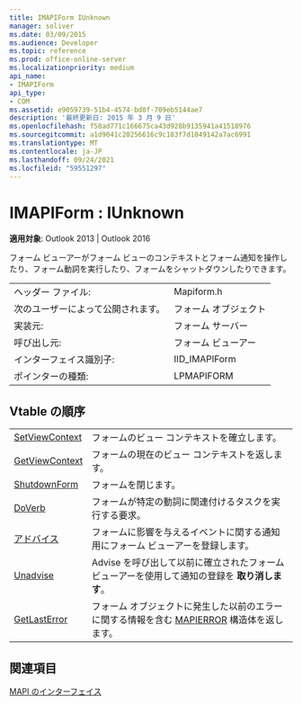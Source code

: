 ```yaml
---
title: IMAPIForm IUnknown
manager: soliver
ms.date: 03/09/2015
ms.audience: Developer
ms.topic: reference
ms.prod: office-online-server
ms.localizationpriority: medium
api_name:
- IMAPIForm
api_type:
- COM
ms.assetid: e9059739-51b4-4574-bd0f-709eb5144ae7
description: '最終更新日: 2015 年 3 月 9 日'
ms.openlocfilehash: f58ad771c166675ca43d928b9135941a41518976
ms.sourcegitcommit: a1d9041c20256616c9c183f7d1049142a7ac6991
ms.translationtype: MT
ms.contentlocale: ja-JP
ms.lasthandoff: 09/24/2021
ms.locfileid: "59551297"
---
```

# <a name="imapiform--iunknown"></a>IMAPIForm : IUnknown

  
  
**適用対象**: Outlook 2013 | Outlook 2016 
  
フォーム ビューアーがフォーム ビューのコンテキストとフォーム通知を操作したり、フォーム動詞を実行したり、フォームをシャットダウンしたりできます。
  
|||
|:-----|:-----|
|ヘッダー ファイル:  <br/> |Mapiform.h  <br/> |
|次のユーザーによって公開されます。  <br/> |フォーム オブジェクト  <br/> |
|実装元:  <br/> |フォーム サーバー  <br/> |
|呼び出し元:  <br/> |フォーム ビューアー  <br/> |
|インターフェイス識別子:  <br/> |IID_IMAPIForm  <br/> |
|ポインターの種類:  <br/> |LPMAPIFORM  <br/> |
   
## <a name="vtable-order"></a>Vtable の順序

|||
|:-----|:-----|
|[SetViewContext](imapiform-setviewcontext.md) <br/> |フォームのビュー コンテキストを確立します。  <br/> |
|[GetViewContext](imapiform-getviewcontext.md) <br/> |フォームの現在のビュー コンテキストを返します。  <br/> |
|[ShutdownForm](imapiform-shutdownform.md) <br/> |フォームを閉じます。  <br/> |
|[DoVerb](imapiform-doverb.md) <br/> |フォームが特定の動詞に関連付けるタスクを実行する要求。  <br/> |
|[アドバイス](imapiform-advise.md) <br/> |フォームに影響を与えるイベントに関する通知用にフォーム ビューアーを登録します。  <br/> |
|[Unadvise](imapiform-unadvise.md) <br/> |Advise を呼び出して以前に確立されたフォーム ビューアーを使用して通知の登録を **取り消します**。  <br/> |
|[GetLastError](imapiform-getlasterror.md) <br/> |フォーム オブジェクトに発生した以前のエラーに関する情報を含む [MAPIERROR](mapierror.md) 構造体を返します。  <br/> |
   
## <a name="see-also"></a>関連項目



[MAPI のインターフェイス](mapi-interfaces.md)

